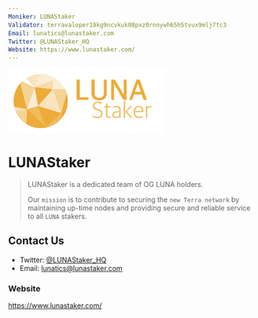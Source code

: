 ```yaml
---
Moniker: LUNAStaker
Validator: terravaloper19kg9ncvkuk08pxz0rnnywh65h5tvux9mlj7tc3
Email: lunatics@lunastaker.com
Twitter: @LUNAStaker_HQ
Website: https://www.lunastaker.com/
---
```



 ![lunastaker](logo.png)
# LUNAStaker

> LUNAStaker is a dedicated team of OG LUNA holders.
>
> Our `mission` is to contribute to securing the `new Terra network` by maintaining up-time nodes and providing secure and reliable service to all `LUNA` stakers.

## Contact Us

- Twitter: [@LUNAStaker_HQ](https://twitter.com/LUNAStaker_HQ)
- Email: lunatics@lunastaker.com

### Website

https://www.lunastaker.com/
